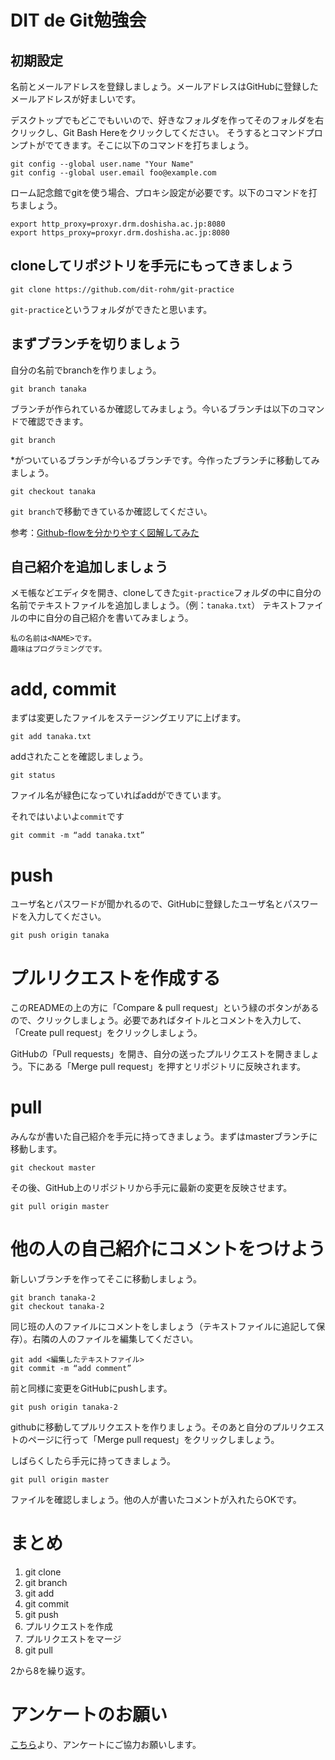 # DIT de Git勉強会

## 初期設定

名前とメールアドレスを登録しましょう。メールアドレスはGitHubに登録したメールアドレスが好ましいです。

デスクトップでもどこでもいいので、好きなフォルダを作ってそのフォルダを右クリックし、Git Bash Hereをクリックしてください。
そうするとコマンドプロンプトがでてきます。そこに以下のコマンドを打ちましょう。

```
git config --global user.name "Your Name"
git config --global user.email foo@example.com
```
ローム記念館でgitを使う場合、プロキシ設定が必要です。以下のコマンドを打ちましょう。

```
export http_proxy=proxyr.drm.doshisha.ac.jp:8080
export https_proxy=proxyr.drm.doshisha.ac.jp:8080
```

## cloneしてリポジトリを手元にもってきましょう

```
git clone https://github.com/dit-rohm/git-practice
```

`git-practice`というフォルダができたと思います。

## まずブランチを切りましょう

自分の名前でbranchを作りましょう。

```
git branch tanaka
```

ブランチが作られているか確認してみましょう。今いるブランチは以下のコマンドで確認できます。

```
git branch
```

*がついているブランチが今いるブランチです。今作ったブランチに移動してみましょう。

```
git checkout tanaka
```

`git branch`で移動できているか確認してください。


参考：[Github-flowを分かりやすく図解してみた](http://b.pyar.bz/blog/2014/01/22/github-flow/)


## 自己紹介を追加しましょう

メモ帳などエディタを開き、cloneしてきた`git-practice`フォルダの中に自分の名前でテキストファイルを追加しましょう。（例：`tanaka.txt`）
テキストファイルの中に自分の自己紹介を書いてみましょう。

```
私の名前は<NAME>です。
趣味はプログラミングです。
```

# add, commit

まずは変更したファイルをステージングエリアに上げます。

```
git add tanaka.txt
```

addされたことを確認しましょう。

```
git status
```

ファイル名が緑色になっていればaddができています。

それではいよいよ`commit`です

```
git commit -m “add tanaka.txt”
```

# push
ユーザ名とパスワードが聞かれるので、GitHubに登録したユーザ名とパスワードを入力してください。

```
git push origin tanaka
```

# プルリクエストを作成する

このREADMEの上の方に「Compare & pull request」という緑のボタンがあるので、クリックしましょう。必要であればタイトルとコメントを入力して、「Create pull request」をクリックしましょう。

GitHubの「Pull requests」を開き、自分の送ったプルリクエストを開きましょう。下にある「Merge pull request」を押すとリポジトリに反映されます。

# pull
みんなが書いた自己紹介を手元に持ってきましょう。まずはmasterブランチに移動します。

```
git checkout master
```

その後、GitHub上のリポジトリから手元に最新の変更を反映させます。

```
git pull origin master
```

# 他の人の自己紹介にコメントをつけよう

新しいブランチを作ってそこに移動しましょう。

```
git branch tanaka-2
git checkout tanaka-2
```

同じ班の人のファイルにコメントをしましょう（テキストファイルに追記して保存）。右隣の人のファイルを編集してください。

```
git add <編集したテキストファイル>
git commit -m “add comment”
```

前と同様に変更をGitHubにpushします。

```
git push origin tanaka-2
```

githubに移動してプルリクエストを作りましょう。そのあと自分のプルリクエストのページに行って「Merge pull request」をクリックしましょう。

しばらくしたら手元に持ってきましょう。

```
git pull origin master
```

ファイルを確認しましょう。他の人が書いたコメントが入れたらOKです。
# まとめ

1. git clone
2. git branch
3. git add
4. git commit
5. git push
6. プルリクエストを作成
7. プルリクエストをマージ
8. git pull

2から8を繰り返す。 

# アンケートのお願い
[こちら](https://docs.google.com/forms/d/1w5rlfJN2L6XybvRDjSoazWLXRSKfrQsFLb0CMy93RIE/viewform?usp=send_form)より、アンケートにご協力お願いします。
